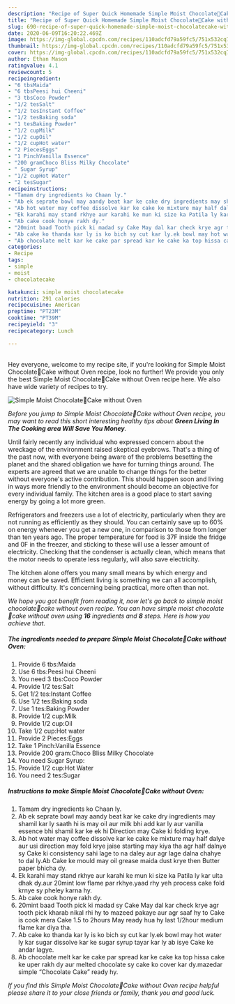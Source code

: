 ```yaml
---
description: "Recipe of Super Quick Homemade Simple Moist Chocolate🍫Cake without Oven"
title: "Recipe of Super Quick Homemade Simple Moist Chocolate🍫Cake without Oven"
slug: 690-recipe-of-super-quick-homemade-simple-moist-chocolatecake-without-oven
date: 2020-06-09T16:20:22.469Z
image: https://img-global.cpcdn.com/recipes/110adcfd79a59fc5/751x532cq70/simple-moist-chocolate🍫cake-without-oven-recipe-main-photo.jpg
thumbnail: https://img-global.cpcdn.com/recipes/110adcfd79a59fc5/751x532cq70/simple-moist-chocolate🍫cake-without-oven-recipe-main-photo.jpg
cover: https://img-global.cpcdn.com/recipes/110adcfd79a59fc5/751x532cq70/simple-moist-chocolate🍫cake-without-oven-recipe-main-photo.jpg
author: Ethan Mason
ratingvalue: 4.1
reviewcount: 5
recipeingredient:
- "6 tbsMaida"
- "6 tbsPeesi hui Cheeni"
- "3 tbsCoco Powder"
- "1/2 tesSalt"
- "1/2 tesInstant Coffee"
- "1/2 tesBaking soda"
- "1 tesBaking Powder"
- "1/2 cupMilk"
- "1/2 cupOil"
- "1/2 cupHot water"
- "2 PiecesEggs"
- "1 PinchVanilla Essence"
- "200 gramChoco Bliss Milky Chocolate"
- " Sugar Syrup"
- "1/2 cupHot Water"
- "2 tesSugar"
recipeinstructions:
- "Tamam dry ingredients ko Chaan ly."
- "Ab ek seprate bowl may aandy beat kar ke cake dry ingredients may shamil kar ly saath hi is may oil aur milk bhi add kar ly aur vanilla essence bhi shamil kar ke ek hi Direction may Cake ki folding krye."
- "Ab hot water may coffee dissolve kar ke cake ke mixture may half dalye aur usi direction may fold krye jaise starting may kiya tha agr half dalnye sy Cake ki consistency sahi lage to na daley aur agr lage dalna chahye to dal ly.Ab Cake ke mould may oil grease maida dust krye then Butter paper bhicha dy."
- "Ek karahi may stand rkhye aur karahi ke mun ki size ka Patila ly kar ulta dhak dy.aur 20mint low flame par rkhye.yaad rhy yeh process cake fold krnye sy pheley karna hy."
- "Ab cake cook honye rakh dy."
- "20mint baad Tooth pick ki madad sy Cake May dal kar check krye agr tooth pick kharab nikal rhi hy to mazeed pakaye aur agr saaf hy to Cake is cook mera Cake 1.5 to 2hours May ready hua hy last 1/2hour medium flame kar diya tha."
- "Ab cake ko thanda kar ly is ko bich sy cut kar ly.ek bowl may hot water ly kar sugar dissolve kar ke sugar syrup tayar kar ly ab isye Cake ke andar lagye."
- "Ab chocolate melt kar ke cake par spread kar ke cake ka top hissa cake ke uper rakh dy aur melted chocolate sy cake ko cover kar dy.mazedar simple “Chocolate Cake” ready hy."
categories:
- Recipe
tags:
- simple
- moist
- chocolatecake

katakunci: simple moist chocolatecake 
nutrition: 291 calories
recipecuisine: American
preptime: "PT23M"
cooktime: "PT39M"
recipeyield: "3"
recipecategory: Lunch

---
```

<br>
Hey everyone, welcome to my recipe site, if you're looking for Simple Moist Chocolate🍫Cake without Oven recipe, look no further! We provide you only the best Simple Moist Chocolate🍫Cake without Oven recipe here. We also have wide variety of recipes to try.
<br>


![Simple Moist Chocolate🍫Cake without Oven](https://img-global.cpcdn.com/recipes/110adcfd79a59fc5/751x532cq70/simple-moist-chocolate🍫cake-without-oven-recipe-main-photo.jpg)

<i>Before you jump to Simple Moist Chocolate🍫Cake without Oven recipe, you may want to read this short interesting healthy tips about 
<strong>Green Living In The Cooking area Will Save You Money</strong>.</i>
</br>

Until fairly recently any individual who expressed concern about the wreckage of the environment raised skeptical eyebrows. That's a thing of the past now, with everyone being aware of the problems besetting the planet and the shared obligation we have for turning things around. The experts are agreed that we are unable to change things for the better without everyone's active contribution. This should happen soon and living in ways more friendly to the environment should become an objective for every individual family. The kitchen area is a good place to start saving energy by going a lot more green.

Refrigerators and freezers use a lot of electricity, particularly when they are not running as efficiently as they should. You can certainly save up to 60% on energy whenever you get a new one, in comparison to those from longer than ten years ago. The proper temperature for food is 37F inside the fridge and 0F in the freezer, and sticking to these will use a lesser amount of electricity. Checking that the condenser is actually clean, which means that the motor needs to operate less regularly, will also save electricity.

The kitchen alone offers you many small means by which energy and money can be saved. Efficient living is something we can all accomplish, without difficulty. It's concerning being practical, more often than not.


<i>We hope you got benefit from reading it, now let's go back to simple moist chocolate🍫cake without oven recipe. You can have simple moist chocolate🍫cake without oven using <strong>16</strong> ingredients and <strong>8</strong> steps. Here is how you achieve that.
</i>

##### The ingredients needed to prepare Simple Moist Chocolate🍫Cake without Oven:

1. Provide 6 tbs:Maida
1. Use 6 tbs:Peesi hui Cheeni
1. You need 3 tbs:Coco Powder
1. Provide 1/2 tes:Salt
1. Get 1/2 tes:Instant Coffee
1. Use 1/2 tes:Baking soda
1. Use 1 tes:Baking Powder
1. Provide 1/2 cup:Milk
1. Provide 1/2 cup:Oil
1. Take 1/2 cup:Hot water
1. Provide 2 Pieces:Eggs
1. Take 1 Pinch:Vanilla Essence
1. Provide 200 gram:Choco Bliss Milky Chocolate
1. You need  Sugar Syrup:
1. Provide 1/2 cup:Hot Water
1. You need 2 tes:Sugar


##### Instructions to make Simple Moist Chocolate🍫Cake without Oven:

1. Tamam dry ingredients ko Chaan ly.
1. Ab ek seprate bowl may aandy beat kar ke cake dry ingredients may shamil kar ly saath hi is may oil aur milk bhi add kar ly aur vanilla essence bhi shamil kar ke ek hi Direction may Cake ki folding krye.
1. Ab hot water may coffee dissolve kar ke cake ke mixture may half dalye aur usi direction may fold krye jaise starting may kiya tha agr half dalnye sy Cake ki consistency sahi lage to na daley aur agr lage dalna chahye to dal ly.Ab Cake ke mould may oil grease maida dust krye then Butter paper bhicha dy.
1. Ek karahi may stand rkhye aur karahi ke mun ki size ka Patila ly kar ulta dhak dy.aur 20mint low flame par rkhye.yaad rhy yeh process cake fold krnye sy pheley karna hy.
1. Ab cake cook honye rakh dy.
1. 20mint baad Tooth pick ki madad sy Cake May dal kar check krye agr tooth pick kharab nikal rhi hy to mazeed pakaye aur agr saaf hy to Cake is cook mera Cake 1.5 to 2hours May ready hua hy last 1/2hour medium flame kar diya tha.
1. Ab cake ko thanda kar ly is ko bich sy cut kar ly.ek bowl may hot water ly kar sugar dissolve kar ke sugar syrup tayar kar ly ab isye Cake ke andar lagye.
1. Ab chocolate melt kar ke cake par spread kar ke cake ka top hissa cake ke uper rakh dy aur melted chocolate sy cake ko cover kar dy.mazedar simple “Chocolate Cake” ready hy.


<i>If you find this Simple Moist Chocolate🍫Cake without Oven recipe helpful please share it to your close friends or family, thank you and good luck.</i>
